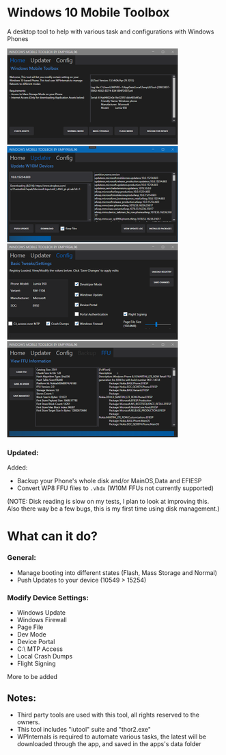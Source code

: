 # Windows 10 Mobile Toolbox

A desktop tool to help with various task and configurations with Windows Phones

<img src="1.png" width="400" height="225"> <img src="2.png" width="400" height="225">
<img src="3.png" width="400" height="225">
<img src="4.png" width="400" height="225">


### Updated:
Added:
- Backup your Phone's whole disk and/or MainOS,Data and EFIESP
- Convert WP8 FFU files to `.vhdx` (W10M FFUs not currently supported)

(NOTE: Disk reading is slow on my tests, I plan to look at improving this. Also there way be a few bugs, this is my first time using disk management.)


# What can it do?
### General:
- Manage booting into different states (Flash, Mass Storage and Normal)
- Push Updates to your device (10549 > 15254)

### Modify Device Settings:
 - Windows Update
 - Windows Firewall
 - Page File
 - Dev Mode
 - Device Portal
 - C:\ MTP Access
 - Local Crash Dumps
 - Flight Signing

More to be added

## Notes:

- Third party tools are used with this tool, all rights reserved to the owners.
- This tool includes "iutool" suite and "thor2.exe"
- WPInternals is required to automate various tasks, the latest will be downloaded through the app, and saved in the apps's data folder
